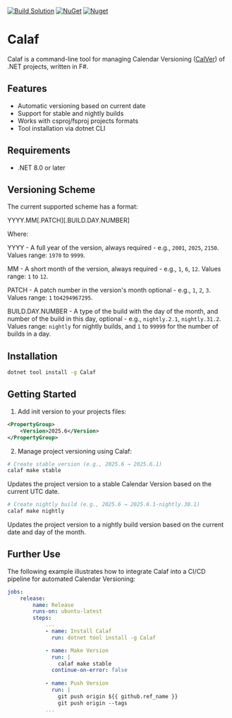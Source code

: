 [![Build Solution](https://github.com/mikhailovdv/Calaf/actions/workflows/build.yml/badge.svg?branch=main)](https://github.com/mikhailovdv/Calaf/actions/workflows/build.yml)
[![NuGet](https://img.shields.io/nuget/v/Calaf.svg)](https://www.nuget.org/packages/Calaf/)
[![Nuget](https://img.shields.io/nuget/dt/Calaf.svg)](https://www.nuget.org/packages/Calaf/)

# Calaf

Calaf is a command-line tool for managing Calendar Versioning ([CalVer](https://calver.org)) of .NET projects, written in F#.

## Features

- Automatic versioning based on current date
- Support for stable and nightly builds
- Works with csproj/fsproj projects formats
- Tool installation via dotnet CLI

## Requirements

- .NET 8.0 or later

## Versioning Scheme

The current supported scheme has a format:

YYYY.MM[.PATCH][.BUILD.DAY.NUMBER]


Where:

YYYY - A full year of the version, always required - e.g., `2001`, `2025`, `2150`. Values range: `1970` to `9999`.

MM - A short month of the version, always required - e.g., `1`, `6`, `12`. Values range: `1` to `12`.

PATCH - A patch number in the version's month optional - e.g., `1`, `2`, `3`. Values range: `1` to`4294967295`.

BUILD.DAY.NUMBER - A type of the build with the day of the month, and number of the build in this day, optional - e.g., `nightly.2.1`, `nightly.31.2`. Values range: `nightly` for nightly builds, and `1` to `99999` for the number of builds in a day.

## Installation

```bash
dotnet tool install -g Calaf
```

## Getting Started

1. Add init version to your projects files:

```xml
<PropertyGroup>
    <Version>2025.6</Version>
</PropertyGroup>
```

2. Manage project versioning using Calaf:

```bash
# Create stable version (e.g., 2025.6 → 2025.6.1)
calaf make stable
```

Updates the project version to a stable Calendar Version based on the current UTC date.

```bash
# Create nightly build (e.g., 2025.6 → 2025.6.1-nightly.30.1)
calaf make nightly 
```

Updates the project version to a nightly build version based on the current date and day of the month.

## Further Use

The following example illustrates how to integrate Calaf into a CI/CD pipeline for automated Calendar Versioning:

```yaml
jobs:
    release:
        name: Release
        runs-on: ubuntu-latest
        steps:
            ...
            - name: Install Calaf
              run: dotnet tool install -g Calaf

            - name: Make Version
              run: |
                calaf make stable
              continue-on-error: false
            
            - name: Push Version
              run: |                
                git push origin ${{ github.ref_name }}
                git push origin --tags
            ...